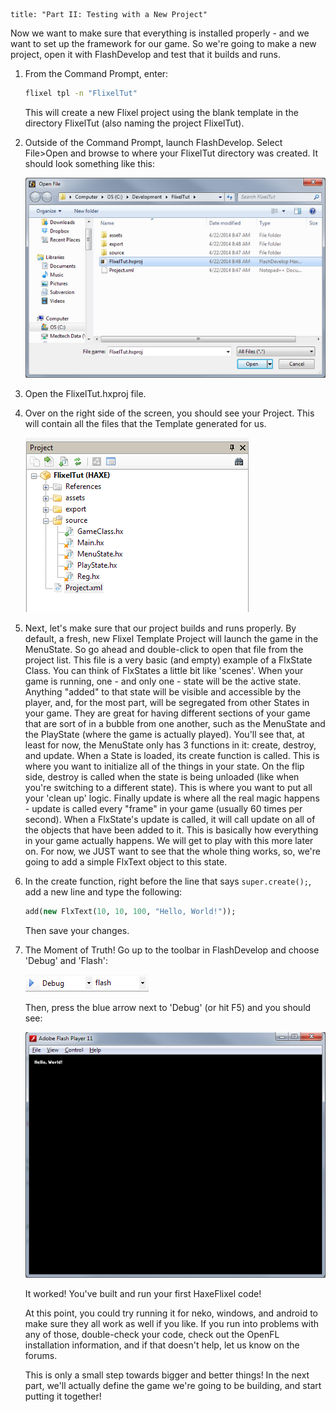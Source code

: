 ```
title: "Part II: Testing with a New Project"
```

Now we want to make sure that everything is installed properly - and we want to set up the framework for our game. So we're going to make a new project, open it with FlashDevelop and test that it builds and runs.

1. From the Command Prompt, enter:

	```bash
	flixel tpl -n "FlixelTut"
	```
	This will create a new Flixel project using the blank template in the directory FlixelTut (also naming the project FlixelTut).
	
2. Outside of the Command Prompt, launch FlashDevelop. Select File>Open and browse to where your FlixelTut directory was created. It should look something like this:

	![](../images/04_tutorials/0001.png)

3. Open the FlixelTut.hxproj file.

4. Over on the right side of the screen, you should see your Project. This will contain all the files that the Template generated for us.

	![](../images/04_tutorials/0002.png)

5. Next, let's make sure that our project builds and runs properly. By default, a fresh, new Flixel Template Project will launch the game in the MenuState. So go ahead and double-click to open that file from the project list.
	This file is a very basic (and empty) example of a FlxState Class. You can think of FlxStates a little bit like 'scenes'. When your game is running, one - and only one - state will be the active state. Anything "added" to that state will be visible and accessible by the player, and, for the most part, will be segregated from other States in your game.
	They are great for having different sections of your game that are sort of in a bubble from one another, such as the 	MenuState and the PlayState (where the game is actually played).
	You'll see that, at least for now, the MenuState only has 3 functions in it: create, destroy, and update.
	When a State is loaded, its create function is called. This is where you want to initialize all of the things in your state. On the flip side, destroy is called when the state is being unloaded (like when you're switching to a different state). This is where you want to put all your 'clean up' logic.
	Finally update is where all the real magic happens - update is called every "frame" in your game (usually 60 times per second). When a FlxState's update is called, it will call update on all of the objects that have been added to it. This is basically how everything in your game actually happens. We will get to play with this more later on.
	For now, we JUST want to see that the whole thing works, so, we're going to add a simple FlxText object to this state.

6. In the create function, right before the line that says `super.create();`, add a new line and type the following:

	```haxe
	add(new FlxText(10, 10, 100, "Hello, World!"));
	```
	Then save your changes.

7. The Moment of Truth! Go up to the toolbar in FlashDevelop and choose 'Debug' and 'Flash':

	![](../images/04_tutorials/0002b.png)

	Then, press the blue arrow next to 'Debug' (or hit F5) and you should see:
	
	![](../images/04_tutorials/0003.png)

	It worked! You've built and run your first HaxeFlixel code!

	At this point, you could try running it for neko, windows, and android to make sure they all work as well if you like. If you run into problems with any of those, double-check your code, check out the OpenFL installation information, and if that doesn't help, let us know on the forums.

	This is only a small step towards bigger and better things! In the next part, we'll actually define the game we're going to be building, and start putting it together!
